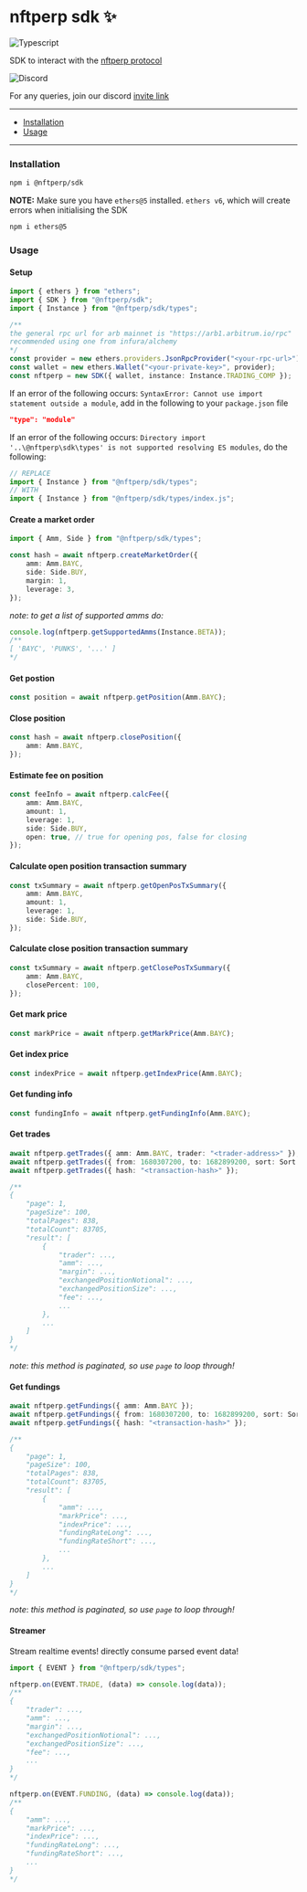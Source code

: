 # nftperp sdk ✨

![Typescript](https://img.shields.io/badge/TypeScript-007ACC?style=for-the-badge&logo=typescript&logoColor=white)

SDK to interact with the [nftperp protocol](https://nftperp.xyz)

![Discord](https://img.shields.io/badge/Discord-5865F2?style=for-the-badge&logo=discord&logoColor=white)

For any queries, join our discord [invite link](https://discord.gg/J5vUUcTE6F)

---

-   [Installation](#installation)
-   [Usage](#usage)

---

### Installation

```sh
npm i @nftperp/sdk
```


**NOTE:** Make sure you have `ethers@5` installed. `ethers v6`, which will create errors when initialising the SDK

```sh
npm i ethers@5
```

### Usage

#### Setup

```ts
import { ethers } from "ethers";
import { SDK } from "@nftperp/sdk";
import { Instance } from "@nftperp/sdk/types";

/**
the general rpc url for arb mainnet is "https://arb1.arbitrum.io/rpc"
recommended using one from infura/alchemy
*/
const provider = new ethers.providers.JsonRpcProvider("<your-rpc-url>");
const wallet = new ethers.Wallet("<your-private-key>", provider);
const nftperp = new SDK({ wallet, instance: Instance.TRADING_COMP });
```

If an error of the following occurs: `SyntaxError: Cannot use import statement outside a module`, add in the following to your `package.json` file

```json
"type": "module"
```

If an error of the following occurs: `Directory import '..\@nftperp\sdk\types' is not supported resolving ES modules`, do the following:

```ts
// REPLACE
import { Instance } from "@nftperp/sdk/types";
// WITH
import { Instance } from "@nftperp/sdk/types/index.js";
```

#### Create a market order

```ts
import { Amm, Side } from "@nftperp/sdk/types";

const hash = await nftperp.createMarketOrder({
    amm: Amm.BAYC,
    side: Side.BUY,
    margin: 1,
    leverage: 3,
});
```

_note_: _to get a list of supported amms do:_

```ts
console.log(nftperp.getSupportedAmms(Instance.BETA));
/**
[ 'BAYC', 'PUNKS', '...' ]
*/
```

#### Get postion

```ts
const position = await nftperp.getPosition(Amm.BAYC);
```

#### Close position

```ts
const hash = await nftperp.closePosition({
    amm: Amm.BAYC,
});
```

#### Estimate fee on position

```ts
const feeInfo = await nftperp.calcFee({
    amm: Amm.BAYC,
    amount: 1,
    leverage: 1,
    side: Side.BUY,
    open: true, // true for opening pos, false for closing
});
```

#### Calculate open position transaction summary

```ts
const txSummary = await nftperp.getOpenPosTxSummary({
    amm: Amm.BAYC,
    amount: 1,
    leverage: 1,
    side: Side.BUY,
});
```

#### Calculate close position transaction summary

```ts
const txSummary = await nftperp.getClosePosTxSummary({
    amm: Amm.BAYC,
    closePercent: 100,
});
```

#### Get mark price

```ts
const markPrice = await nftperp.getMarkPrice(Amm.BAYC);
```

#### Get index price

```ts
const indexPrice = await nftperp.getIndexPrice(Amm.BAYC);
```

#### Get funding info

```ts
const fundingInfo = await nftperp.getFundingInfo(Amm.BAYC);
```

#### Get trades

```ts
await nftperp.getTrades({ amm: Amm.BAYC, trader: "<trader-address>" });
await nftperp.getTrades({ from: 1680307200, to: 1682899200, sort: Sort.ASC });
await nftperp.getTrades({ hash: "<transaction-hash>" });

/**
{
    "page": 1,
    "pageSize": 100,
    "totalPages": 838,
    "totalCount": 83705,
    "result": [
        {
            "trader": ...,
            "amm": ...,
            "margin": ...,
            "exchangedPositionNotional": ...,
            "exchangedPositionSize": ...,
            "fee": ...,
            ...
        },
        ...
    ]
}
*/
```

_note_: _this method is paginated, so use `page` to loop through!_

#### Get fundings

```ts
await nftperp.getFundings({ amm: Amm.BAYC });
await nftperp.getFundings({ from: 1680307200, to: 1682899200, sort: Sort.ASC });
await nftperp.getFundings({ hash: "<transaction-hash>" });

/**
{
    "page": 1,
    "pageSize": 100,
    "totalPages": 838,
    "totalCount": 83705,
    "result": [
        {
            "amm": ...,
            "markPrice": ...,
            "indexPrice": ...,
            "fundingRateLong": ...,
            "fundingRateShort": ...,
            ...
        },
        ...
    ]
}
*/
```

_note_: _this method is paginated, so use `page` to loop through!_

#### Streamer

Stream realtime events! directly consume parsed event data!

```ts
import { EVENT } from "@nftperp/sdk/types";

nftperp.on(EVENT.TRADE, (data) => console.log(data));
/**
{
    "trader": ...,
    "amm": ...,
    "margin": ...,
    "exchangedPositionNotional": ...,
    "exchangedPositionSize": ...,
    "fee": ...,
    ...
}
*/

nftperp.on(EVENT.FUNDING, (data) => console.log(data));
/**
{
    "amm": ...,
    "markPrice": ...,
    "indexPrice": ...,
    "fundingRateLong": ...,
    "fundingRateShort": ...,
    ...
}
*/
```
